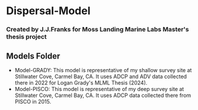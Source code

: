 # Dispersal-Model
### Created by J.J.Franks for Moss Landing Marine Labs Master's thesis project

## Models Folder

- Model-GRADY:
  This model is representative of my shallow survey site at Stillwater Cove, Carmel Bay, CA. It uses ADCP and ADV data collected there in 2022 for Logan Grady's MLML Thesis (2024).
- Model-PISCO:
  This model is representative of my deep survey site at Stillwater Cove, Carmel Bay, CA. It uses ADCP data collected there from PISCO in 2015.

